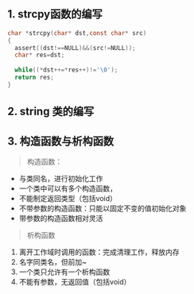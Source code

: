 ## 1. strcpy函数的编写

```c
char *strcpy(char* dst,const char* src)
{
  assert((dst!==NULL)&&(src!=NULL));
  char* res=dst;
  
  while((*dst++=*res++)!='\0');
  return res;
}

```

## 2. string 类的编写



## 3. 构造函数与析构函数

> 构造函数：

* 与类同名，进行初始化工作
* 一个类中可以有多个构造函数，
* 不能制定返回类型（包括void）
* 不带参数的构造函数：只能以固定不变的值初始化对象
* 带参数的构造函数相对灵活

> 析构函数

1. 离开工作域时调用的函数：完成清理工作，释放内存
2. 名字同类名，但前加~
3. 一个类只允许有一个析构函数
4. 不能有参数，无返回值（包括void）
